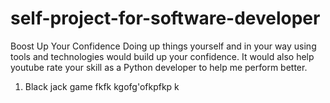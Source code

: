 # self-project-for-software-developer

Boost Up Your Confidence Doing up things yourself and in your way using tools and technologies would build up your confidence. It would also help youtube rate your skill as a Python developer to help me perform better.

1. Black jack game
fkfk kgofg'ofkpfkp k
